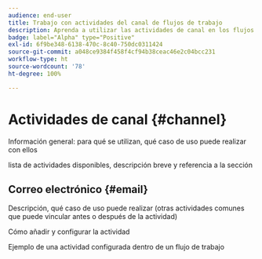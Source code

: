 ```yaml
---
audience: end-user
title: Trabajo con actividades del canal de flujos de trabajo
description: Aprenda a utilizar las actividades de canal en los flujos de trabajo de la web de Adobe Campaign
badge: label="Alpha" type="Positive"
exl-id: 6f9be348-6138-470c-8c40-750dc0311424
source-git-commit: a048ce9384f458f4cf94b38ceac46e2c04bcc231
workflow-type: ht
source-wordcount: '78'
ht-degree: 100%

---
```


# Actividades de canal {#channel}

Información general: para qué se utilizan, 
qué caso de uso puede realizar con ellos

lista de actividades disponibles, descripción breve y referencia a la sección

## Correo electrónico {#email}

Descripción, qué caso de uso puede realizar (otras actividades comunes que puede vincular antes o después de la actividad)

Cómo añadir y configurar la actividad

Ejemplo de una actividad configurada dentro de un flujo de trabajo
